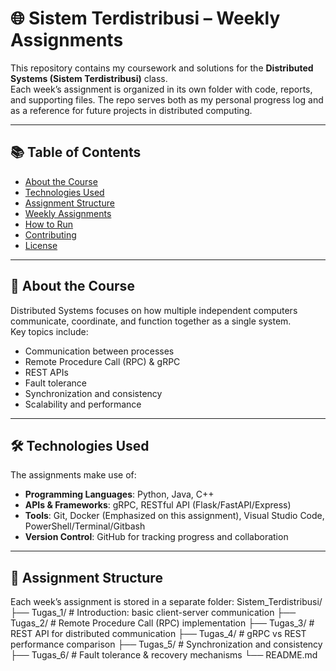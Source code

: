 # 🌐 Sistem Terdistribusi – Weekly Assignments

This repository contains my coursework and solutions for the **Distributed Systems (Sistem Terdistribusi)** class.  
Each week’s assignment is organized in its own folder with code, reports, and supporting files. The repo serves both as my personal progress log and as a reference for future projects in distributed computing.

---

## 📚 Table of Contents
- [About the Course](#about-the-course)
- [Technologies Used](#technologies-used)
- [Assignment Structure](#assignment-structure)
- [Weekly Assignments](#weekly-assignments)
- [How to Run](#how-to-run)
- [Contributing](#contributing)
- [License](#license)

---

## 📖 About the Course
Distributed Systems focuses on how multiple independent computers communicate, coordinate, and function together as a single system.  
Key topics include:
- Communication between processes
- Remote Procedure Call (RPC) & gRPC
- REST APIs
- Fault tolerance
- Synchronization and consistency
- Scalability and performance

---

## 🛠 Technologies Used
The assignments make use of:
- **Programming Languages**: Python, Java, C++
- **APIs & Frameworks**: gRPC, RESTful API (Flask/FastAPI/Express)
- **Tools**: Git, Docker (Emphasized on this assignment), Visual Studio Code, PowerShell/Terminal/Gitbash
- **Version Control**: GitHub for tracking progress and collaboration

---

## 📂 Assignment Structure
Each week’s assignment is stored in a separate folder:
Sistem_Terdistribusi/
├── Tugas_1/ # Introduction: basic client-server communication
├── Tugas_2/ # Remote Procedure Call (RPC) implementation
├── Tugas_3/ # REST API for distributed communication
├── Tugas_4/ # gRPC vs REST performance comparison
├── Tugas_5/ # Synchronization and consistency
├── Tugas_6/ # Fault tolerance & recovery mechanisms
└── README.md
